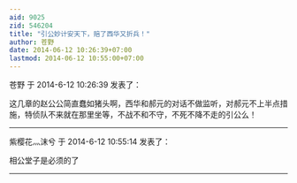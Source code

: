 ```yaml
---
aid: 9025
zid: 546204
title: "引公妙计安天下，赔了西华又折兵！"
author: 苍野
date: 2014-06-12 10:26:39+07:00
lastmod: 2014-06-12 10:55:00+07:00
---
```


苍野 于 2014-6-12 10:26:39 发表了：

这几章的赵公公简直蠢如猪头啊，西华和郝元的对话不做监听，对郝元不上半点措施，特侦队不来就在那里坐等，不战不和不守，不死不降不走的引公么！

---

紫樱花灬沫兮 于 2014-6-12 10:55:14 发表了：

相公堂子是必须的了

---
